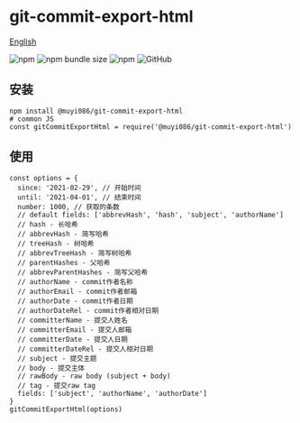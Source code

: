 # git-commit-export-html

[English](./README.md 'English')

![npm](https://img.shields.io/npm/v/@muyi086/git-commit-export-html) ![npm bundle size](https://img.shields.io/bundlephobia/min/@muyi086/git-commit-export-html) ![npm](https://img.shields.io/npm/dt/@muyi086/git-commit-export-html) ![GitHub](https://img.shields.io/github/license/MuYi086/npm_package)

## 安装
```SHELL
npm install @muyi086/git-commit-export-html
# common JS
const gitCommitExportHtml = require('@muyi086/git-commit-export-html')
```

## 使用

```JS
const options = {
  since: '2021-02-29', // 开始时间
  until: '2021-04-01', // 结束时间
  number: 1000, // 获取的条数
  // default fields: ['abbrevHash', 'hash', 'subject', 'authorName']
  // hash - 长哈希
  // abbrevHash - 简写哈希
  // treeHash - 树哈希
  // abbrevTreeHash - 简写树哈希
  // parentHashes - 父哈希
  // abbrevParentHashes - 简写父哈希
  // authorName - commit作者名称
  // authorEmail - commit作者邮箱
  // authorDate - commit作者日期
  // authorDateRel - commit作者相对日期
  // committerName - 提交人姓名
  // committerEmail - 提交人邮箱
  // committerDate - 提交人日期
  // committerDateRel - 提交人相对日期
  // subject - 提交主题
  // body - 提交主体
  // rawBody - raw body (subject + body)
  // tag - 提交raw tag
  fields: ['subject', 'authorName', 'authorDate']
}
gitCommitExportHtml(options)
```
